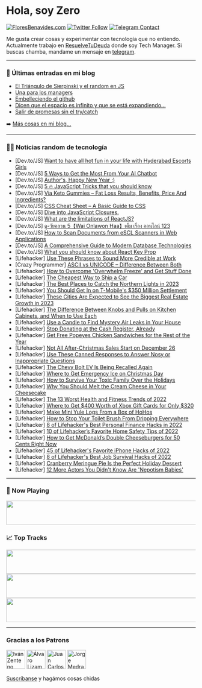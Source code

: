 # Hola, soy Zero

[![FloresBenavides.com](https://img.shields.io/website?down_message=oops&label=MiBlog&style=for-the-badge&up_message=online&url=https%3A%2F%2Ffloresbenavides.com)](https://floresbenavides.com) [![Twitter Follow](https://img.shields.io/twitter/follow/ZeroDragon?color=%231DA1F2&label=Follow&logo=twitter&logoColor=ffffff&style=for-the-badge)](https://twitter.com/zerodragon) [![Telegram Contact](https://img.shields.io/badge/escr%C3%ADbeme-ZeroDragon-%2326A5E4?style=for-the-badge&logo=telegram)](https://t.me/zerodragon)

Me gusta crear cosas y experimentar con tecnología que no entiendo.
Actualmente trabajo en [ResuelveTuDeuda](http://github.com/resuelve) donde soy Tech Manager.
Si buscas chamba, mandame un mensaje en [telegram](https://t.me/zerodragon).

---

### 📕 Últimas entradas en mi blog
<!-- BLOG-POST-LIST:START -->
- [El Triángulo de Sierpinski y el random en JS](https://floresbenavides.com/el-triangulo-de-sierpinski-y-el-random-en-js/)
- [Una para los managers](https://floresbenavides.com/una-para-los-managers/)
- [Embelleciendo el github](https://floresbenavides.com/embelleciendo-el-github/)
- [Dicen que el espacio es infinito y que se está expandiendo…](https://floresbenavides.com/dicen-que-el-espacio-es-infinito-y-que-se-esta-expandiendo/)
- [Salir de promesas sin el try/catch](https://floresbenavides.com/salir-de-promesas-sin-el-try-catch/)
<!-- BLOG-POST-LIST:END -->

➡️ [Más cosas en mi blog...](https://floresbenavides.com)

---

### 👨‍💻 Noticias random de tecnología
<!-- TECH-POSTS:START -->
- [Dev.to/JS] [Want to have all hot fun in your life with Hyderabad Escorts Girls](https://dev.to/hyderabadescorts/want-to-have-all-hot-fun-in-your-life-with-hyderabad-escorts-girls-3105)
- [Dev.to/JS] [5 Ways to Get the Most From Your AI Chatbot](https://dev.to/imshibaji/5-ways-to-get-the-most-from-your-ai-chatbot-69p)
- [Dev.to/JS] [Author&#39;s, Happy New Year :&rpar;](https://dev.to/suharyadi2112/authors-happy-new-year--llk)
- [Dev.to/JS] [5 🔥 JavaScript Tricks that you should know](https://dev.to/danfrmspace/5-javascript-tricks-that-you-should-know-502m)
- [Dev.to/JS] [Via Keto Gummies – Fat Loss Results, Benefits, Price And Ingredients?](https://dev.to/viaketo48990558/via-keto-gummies-fat-loss-results-benefits-price-and-ingredients-emo)
- [Dev.to/JS] [CSS Cheat Sheet – A Basic Guide to CSS](https://dev.to/backlinkss/css-cheat-sheet-a-basic-guide-to-css-2b6p)
- [Dev.to/JS] [Dive into JavaScript Closures.](https://dev.to/imsabodetocode/dive-into-javascript-closures-j7)
- [Dev.to/JS] [What are the limitations of ReactJS?](https://dev.to/pankajkumar/what-are-the-limitations-of-reactjs-l88)
- [Dev.to/JS] [ดู-วัยอลวน 5【Wai Onlawon Haa】เต็ม เรื่อง ออนไลน์ 123](https://dev.to/waionlawonhafullstory123thai/duu-waylwn-5wai-onlawon-haa-etm-eruueng-nailn-123-3e9g)
- [Dev.to/JS] [How to Scan Documents from eSCL Scanners in Web Applications](https://dev.to/yushulx/how-to-scan-documents-from-escl-scanners-in-web-applications-3ogk)
- [Dev.to/JS] [A Comprehensive Guide to Modern Database Technologies](https://dev.to/notreeceharris/a-comprehensive-guide-to-modern-database-technologies-17p8)
- [Dev.to/JS] [What you should know about React Key Prop](https://dev.to/rem0nfawzi/what-you-should-know-about-react-key-prop-4f8p)
- [Lifehacker] [Use These Phrases to Sound More Credible at Work](https://lifehacker.com/use-these-phrases-to-sound-more-credible-at-work-1849924748)
- [Crazy Programmer] [ASCII vs UNICODE – Difference Between Both](https://www.thecrazyprogrammer.com/2022/12/ascii-vs-unicode.html)
- [Lifehacker] [How to Overcome &#39;Overwhelm Freeze&#39; and Get Stuff Done](https://lifehacker.com/how-to-overcome-overwhelm-freeze-and-get-stuff-done-1849924752)
- [Lifehacker] [The Cheapest Way to Ship a Car](https://lifehacker.com/the-cheapest-way-to-ship-a-car-1849924771)
- [Lifehacker] [The Best Places to Catch the Northern Lights in 2023](https://lifehacker.com/the-best-places-to-catch-the-northern-lights-in-2023-1849924229)
- [Lifehacker] [You Should Get In on T-Mobile&#39;s $350 Million Settlement](https://lifehacker.com/you-should-get-in-on-t-mobiles-350-million-settlement-1849924214)
- [Lifehacker] [These Cities Are Expected to See the Biggest Real Estate Growth in 2023](https://lifehacker.com/these-cities-are-expected-to-see-the-biggest-real-estat-1849924191)
- [Lifehacker] [The Difference Between Knobs and Pulls on Kitchen Cabinets, and When to Use Each](https://lifehacker.com/the-difference-between-knobs-and-pulls-on-kitchen-cabin-1849923593)
- [Lifehacker] [Use a Candle to Find Mystery Air Leaks in Your House](https://lifehacker.com/use-a-candle-to-find-mystery-air-leaks-in-your-house-1849923633)
- [Lifehacker] [Stop Donating at the Cash Register, Already](https://lifehacker.com/stop-donating-at-the-cash-register-already-1849923643)
- [Lifehacker] [Get Free Popeyes Chicken Sandwiches for the Rest of the Year](https://lifehacker.com/get-free-popeyes-chicken-sandwiches-for-the-rest-of-the-1849922863)
- [Lifehacker] [Not All After-Christmas Sales Start on December 26](https://lifehacker.com/not-all-after-christmas-sales-start-on-december-26-1849922870)
- [Lifehacker] [Use These Canned Responses to Answer Nosy or Inappropriate Questions](https://lifehacker.com/use-these-canned-responses-to-answer-nosy-or-inappropri-1849922885)
- [Lifehacker] [The Chevy Bolt EV Is Being Recalled Again](https://lifehacker.com/the-chevy-bolt-ev-is-being-recalled-again-1849925272)
- [Lifehacker] [Where to Get Emergency Ice on Christmas Day](https://lifehacker.com/where-to-get-emergency-ice-on-christmas-day-1849877036)
- [Lifehacker] [How to Survive Your Toxic Family Over the Holidays](https://lifehacker.com/how-to-survive-your-toxic-family-over-the-holidays-1849924911)
- [Lifehacker] [Why You Should Melt the Cream Cheese in Your Cheesecake](https://lifehacker.com/why-you-should-melt-the-cream-cheese-in-your-cheesecake-1849924745)
- [Lifehacker] [The 13 Worst Health and Fitness Trends of 2022](https://lifehacker.com/the-13-worst-health-and-fitness-trends-of-2022-1849924373)
- [Lifehacker] [Where to Get $400 Worth of Xbox Gift Cards for Only $320](https://lifehacker.com/where-to-get-400-worth-of-xbox-gift-cards-for-only-32-1849924399)
- [Lifehacker] [Make Mini Yule Logs From a Box of HoHos](https://lifehacker.com/make-mini-yule-logs-from-a-box-of-hohos-1849923463)
- [Lifehacker] [How to Stop Your Toilet Brush From Dripping Everywhere](https://lifehacker.com/how-to-stop-your-toilet-brush-from-dripping-everywhere-1849923532)
- [Lifehacker] [8 of Lifehacker&#39;s Best Personal Finance Hacks in 2022](https://lifehacker.com/8-of-lifehackers-best-personal-finance-hacks-in-2022-1849922761)
- [Lifehacker] [10 of Lifehacker’s Favorite Home Safety Tips of 2022](https://lifehacker.com/10-of-lifehacker-s-favorite-home-safety-tips-of-2022-1849923686)
- [Lifehacker] [How to Get McDonald’s Double Cheeseburgers for 50 Cents Right Now](https://lifehacker.com/how-to-get-mcdonald-s-double-cheeseburgers-for-50-cents-1849923216)
- [Lifehacker] [45 of Lifehacker&#39;s Favorite iPhone Hacks of 2022](https://lifehacker.com/45-of-lifehackers-favorite-iphone-hacks-of-2022-1849920815)
- [Lifehacker] [8 of Lifehacker&#39;s Best Job Survival Hacks of 2022](https://lifehacker.com/8-of-lifehackers-best-job-survival-hacks-of-2022-1849919870)
- [Lifehacker] [Cranberry Meringue Pie Is the Perfect Holiday Dessert](https://lifehacker.com/cranberry-meringue-pie-is-the-perfect-holiday-dessert-1849921307)
- [Lifehacker] [12 More Actors You Didn&#39;t Know Are &#39;Nepotism Babies&#39;](https://lifehacker.com/12-more-actors-you-didnt-know-are-nepotism-babies-1849921029)<!-- TECH-POSTS:END -->

---

### 🎵 Now Playing
<a href="https://spotify-now-playing-dun.vercel.app/now-playing?open"><img src="https://spotify-now-playing-dun.vercel.app/now-playing" width="540" height="64"></a>

### 📈 Top Tracks
<a href="https://spotify-now-playing-dun.vercel.app/top-tracks?i=1&open"><img src="https://spotify-now-playing-dun.vercel.app/top-tracks?i=1" width="540" height="64"></a>
<a href="https://spotify-now-playing-dun.vercel.app/top-tracks?i=2&open"><img src="https://spotify-now-playing-dun.vercel.app/top-tracks?i=2" width="540" height="64"></a>
<a href="https://spotify-now-playing-dun.vercel.app/top-tracks?i=3&open"><img src="https://spotify-now-playing-dun.vercel.app/top-tracks?i=3" width="540" height="64"></a>

---

### Gracias a los Patrons
[<img src="https://avatars.githubusercontent.com/u/243380?v=4" alt="Iván Zenteno" width="50px">](https://github.com/k001) [<img src="https://avatars.githubusercontent.com/u/19955639?v=4" alt="Álvaro Lizama" width="50px">](https://github.com/alvarolizama) [<img src="https://avatars.githubusercontent.com/u/2718753?v=4" alt="Juan Carlos Ruiz" width="50px">](https://github.com/JuanCrg90) [<img src="https://avatars.githubusercontent.com/u/37025?v=4" alt="Jorge Medrano" width="50px">](https://github.com/h1pp1e) 

[Suscríbanse](https://www.patreon.com/zerodragon) y hagámos cosas chidas
